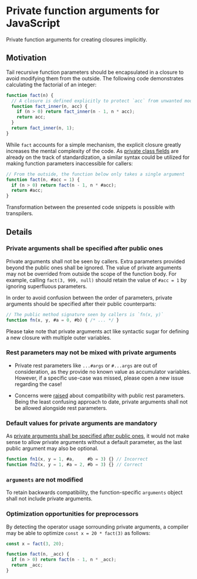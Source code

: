# Private function arguments for JavaScript

Private function arguments for creating closures implicitly.

## Motivation

Tail recursive function parameters should be encapsulated in a closure to avoid modifying them from the outside. The following code demonstrates calculating the factorial of an integer:

```js
function fact(n) {
  // A closure is defined explicitly to protect `acc` from unwanted modification
  function fact_inner(n, acc) {
    if (n > 0) return fact_inner(n - 1, n * acc);
    return acc;
  }
  return fact_inner(n, 1);
}
```

While `fact` accounts for a simple mechanism, the explicit closure greatly increases the mental complexity of the code. As [private class fields](https://github.com/tc39/proposal-class-fields#private-fields) are already on the track of standardization, a similar syntax could be utilized for making function parameters inaccessible for callers:

```js
// From the outside, the function below only takes a single argument
function fact(n, #acc = 1) {
  if (n > 0) return fact(n - 1, n * #acc);
  return #acc;
}
```

Transformation between the presented code snippets is possible with transpilers.

## Details

### Private arguments shall be specified after public ones

Private arguments shall not be seen by callers. Extra parameters provided beyond the public ones shall be ignored. The value of private arguments may not be overrided from outside the scope of the function body. For example, calling `fact(3, 999, null)` should retain the value of `#acc = 1` by ignoring superfluous parameters.

In order to avoid confusion between the order of parameters, private arguments should be specified after their public counterparts:

```js
// The public method signature seen by callers is `fn(x, y)`
function fn(x, y, #a = 0, #b) { /* ... */ }
```

Please take note that private arguments act like syntactic sugar for defining a new closure with multiple outer variables.

### Rest parameters may not be mixed with private arguments

- Private rest parameters like `...#args` or `#...args` are out of consideration, as they provide no known value as accumulator variables. However, if a specific use-case was missed, please open a new issue regarding the case!

- Concerns were [raised](https://github.com/kripod/tc39-proposal-private-function-arguments/issues/1) about compatibility with public rest parameters. Being the least confusing approach to date, private arguments shall not be allowed alongside rest parameters.

### Default values for private arguments are mandatory

As [private arguments shall be specified after public ones](#private-arguments-shall-be-specified-after-public-ones), it would not make sense to allow private arguments without a default parameter, as the last public argument may also be optional.

```js
function fn1(x, y = 1, #a,     #b = 3) {} // Incorrect
function fn2(x, y = 1, #a = 2, #b = 3) {} // Correct
```

### `arguments` are not modified

To retain backwards compatibility, the function-specific `arguments` object shall not include private arguments.

### Optimization opportunities for preprocessors

By detecting the operator usage sorrounding private arguments, a compiler may be able to optimize `const x = 20 * fact(3)` as follows:

```js
const x = fact(3, 20);

function fact(n, _acc) {
  if (n > 0) return fact(n - 1, n * _acc);
  return _acc;
}
```
